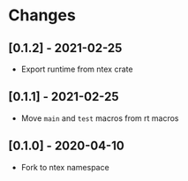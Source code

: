 # Changes

## [0.1.2] - 2021-02-25

* Export runtime from ntex crate

## [0.1.1] - 2021-02-25

* Move `main` and `test` macros from rt macros

## [0.1.0] - 2020-04-10

* Fork to ntex namespace
